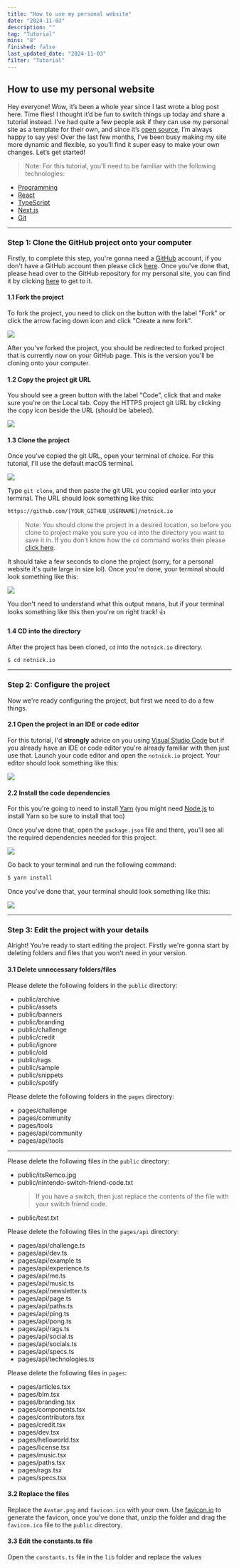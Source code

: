 ```yaml
---
title: "How to use my personal website"
date: "2024-11-03"
description: ""
tag: "Tutorial"
mins: "8"
finished: false
last_updated_date: "2024-11-03"
filter: "Tutorial"
---
```


## How to use my personal website

Hey everyone! Wow, it’s been a whole year since I last wrote a blog post here. Time flies! I thought it’d be fun to switch things up today and share a tutorial instead. I've had quite a few people ask if they can use my personal site as a template for their own, and since it’s [open source](https://github.com/alsonick/notnick.io), I’m always happy to say yes! Over the last few months, I’ve been busy making my site more dynamic and flexible, so you’ll find it super easy to make your own changes. Let’s get started!

> Note: For this tutorial, you'll need to be familiar with the following technologies:

- [Programming](https://www.codecademy.com/article/what-is-programming)
- [React](https://react.dev/)
- [TypeScript](https://www.typescriptlang.org/)
- [Next.js](https://nextjs.org/)
- [Git](https://git-scm.com/)

---

### Step 1: Clone the GitHub project onto your computer

Firstly, to complete this step, you're gonna need a [GitHub](https://github.com/) account, if you don't have a GitHub account then please click [here](https://github.com/join). Once you've done that, please head over to the GitHub repository for my personal site, you can find it by clicking [here](https://github.com/alsonick) to get to it.

#### 1.1 Fork the project

To fork the project, you need to click on the button with the label "Fork" or click the arrow facing down icon and click "Create a new fork".

![](/post/how-to-use-my-personal-website/fork-project-github.png)

After you've forked the project, you should be redirected to forked project that is currently now on your GitHub page. This is the version you'll be cloning onto your computer.

#### 1.2 Copy the project git URL

You should see a green button with the label "Code", click that and make sure you're on the Local tab. Copy the HTTPS project git URL by clicking the copy icon beside the URL (should be labeled).

![](/post/how-to-use-my-personal-website/copy-git-url.png)

#### 1.3 Clone the project

Once you've copied the git URL, open your terminal of choice. For this tutorial, I'll use the default macOS terminal.

![](/post/how-to-use-my-personal-website/terminal.png)

Type `git clone`, and then paste the git URL you copied earlier into your terminal. The URL should look something like this:

```sh
https://github.com/[YOUR_GITHUB_USERNAME]/notnick.io
```

> Note: You should clone the project in a desired location, so before you clone to project make you sure you `cd` into the directory you want to save it in. If you don't know how the `cd` command works then please [click here](https://www.ibm.com/docs/en/aix/7.3?topic=directories-changing-another-directory-cd-command).

It should take a few seconds to clone the project (sorry, for a personal website it's quite large in size lol). Once you're done, your terminal should look something like this:

![](/post/how-to-use-my-personal-website/terminal-git-clone-output.png)

You don't need to understand what this output means, but if your terminal looks something like this then you're on right track! 👍

#### 1.4 CD into the directory

After the project has been cloned, `cd` into the `notnick.io` directory.

```sh
$ cd notnick.io
```

---

### Step 2: Configure the project

Now we're ready configuring the project, but first we need to do a few things.

#### 2.1 Open the project in an IDE or code editor

For this tutorial, I'd **strongly** advice on you using [Visual Studio Code](https://code.visualstudio.com/) but if you already have an IDE or code editor you're already familiar with then just use that. Launch your code editor and open the `notnick.io` project. Your editor should look something like this:

![](/post/how-to-use-my-personal-website/vscode-opened.png)

#### 2.2 Install the code dependencies

For this you're going to need to install [Yarn](https://classic.yarnpkg.com/lang/en/docs/install/) (you might need [Node.js](https://nodejs.org/) to install Yarn so be sure to install that too)

Once you've done that, open the `package.json` file and there, you'll see all the required dependencies needed for this project.

![](/post/how-to-use-my-personal-website/vscode-package-json.png)

Go back to your terminal and run the following command:

```sh
$ yarn install
```

Once you've done that, your terminal should look something like this:

![](/post/how-to-use-my-personal-website/yarn-install-terminal.png)

---

### Step 3: Edit the project with your details

Alright! You're ready to start editing the project. Firstly we're gonna start by deleting folders and files that you won't need in your version.

#### 3.1 Delete unnecessary folders/files

Please delete the following folders in the `public` directory:

- public/archive
- public/assets
- public/banners
- public/branding
- public/challenge
- public/credit
- public/ignore
- public/old
- public/rags
- public/sample
- public/snippets
- public/spotify

Please delete the following folders in the `pages` directory:

- pages/challenge
- pages/community
- pages/tools
- pages/api/community
- pages/api/tools

---

Please delete the following files in the `public` directory:

- public/itsRemco.jpg
- public/nintendo-switch-friend-code.txt
  > If you have a switch, then just replace the contents of the file with your switch friend code.
- public/test.txt

Please delete the following files in the `pages/api` directory:

- pages/api/challenge.ts
- pages/api/dev.ts
- pages/api/example.ts
- pages/api/experience.ts
- pages/api/me.ts
- pages/api/music.ts
- pages/api/newsletter.ts
- pages/api/page.ts
- pages/api/paths.ts
- pages/api/ping.ts
- pages/api/pong.ts
- pages/api/rags.ts
- pages/api/social.ts
- pages/api/socials.ts
- pages/api/specs.ts
- pages/api/technologies.ts

Please delete the following files in `pages`:

- pages/articles.tsx
- pages/blm.tsx
- pages/branding.tsx
- pages/components.tsx
- pages/contributors.tsx
- pages/credit.tsx
- pages/dev.tsx
- pages/helloworld.tsx
- pages/license.tsx
- pages/music.tsx
- pages/paths.tsx
- pages/rags.tsx
- pages/specs.tsx

#### 3.2 Replace the files

Replace the `Avatar.png` and `favicon.ico` with your own. Use [favicon.io](https://favicon.io/) to generate the favicon, once you've done that, unzip the folder and drag the `favicon.ico` file to the `public` directory.

#### 3.3 Edit the constants.ts file

Open the `constants.ts` file in the `lib` folder and replace the values
